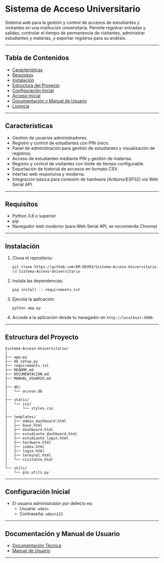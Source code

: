 # Sistema de Acceso Universitario

Sistema web para la gestión y control de accesos de estudiantes y visitantes en una institución universitaria. Permite registrar entradas y salidas, controlar el tiempo de permanencia de visitantes, administrar estudiantes y materias, y exportar registros para su análisis.

---

## Tabla de Contenidos

- [Características](#características)
- [Requisitos](#requisitos)
- [Instalación](#instalación)
- [Estructura del Proyecto](#estructura-del-proyecto)
- [Configuración Inicial](#configuración-inicial)
- [Acceso Inicial](#acceso-inicial)
- [Documentación y Manual de Usuario](#documentación-y-manual-de-usuario)
- [Licencia](#licencia)

---

## Características

- Gestión de usuarios administradores.
- Registro y control de estudiantes con PIN único.
- Panel de administración para gestión de estudiantes y visualización de registros.
- Acceso de estudiantes mediante PIN y gestión de materias.
- Registro y control de visitantes con límite de tiempo configurable.
- Exportación de historial de accesos en formato CSV.
- Interfaz web responsiva y moderna.
- Integración básica para conexión de hardware (Arduino/ESP32) vía Web Serial API.

---

## Requisitos

- Python 3.8 o superior
- pip
- Navegador web moderno (para Web Serial API, se recomienda Chrome)

---

## Instalación

1. Clona el repositorio:
   ```sh
   git clone https://github.com/EM-DEV03/Sistema-Acceso-Universitario.git
   cd Sistema-Acceso-Universitario
   ```
2. Instala las dependencias:
   ```sh
   pip install -r requirements.txt
   ```
3. Ejecuta la aplicación:
   ```sh
   python app.py
   ```
4. Accede a la aplicación desde tu navegador en `http://localhost:5000`.

---

## Estructura del Proyecto

```
Sistema-Acceso-Universitario/
│
├── app.py
├── db_setup.py
├── requirements.txt
├── README.md
├── DOCUMENTACION.md
├── MANUAL_USUARIO.md
│
├── db/
│   └── acceso.db
│
├── static/
│   └── css/
│       └── styles.css
│
├── templates/
│   ├── admin_dashboard.html
│   ├── base.html
│   ├── dashboard.html
│   ├── estudiante_dashboard.html
│   ├── estudiante_login.html
│   ├── hardware.html
│   ├── index.html
│   ├── login.html
│   ├── terminal.html
│   └── visitante.html
│
└── utils/
    └── pin_utils.py
```

---

## Configuración Inicial

- El usuario administrador por defecto es:
  - Usuario: `admin`
  - Contraseña: `admin123`

---

## Documentación y Manual de Usuario

- [Documentación Técnica](DOCUMENTACION.md)
- [Manual de Usuario](MANUAL_USUARIO.md)

---                                
